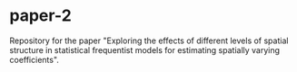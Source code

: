 # paper-2
Repository for the paper "Exploring the effects of different levels of spatial structure in statistical frequentist models for estimating spatially varying coefficients".
